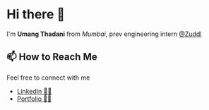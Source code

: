 # Hi there 👋
I'm **Umang Thadani** from *Mumbai*, prev engineering intern [@Zuddl](https://github.com/zuddl)

## 📫 How to Reach Me
Feel free to connect with me
- [LinkedIn 🧑‍💻](https://www.linkedin.com/in/umangthadani/)
- [Portfolio 🧘‍♂️](https://umangthadani.com/)
